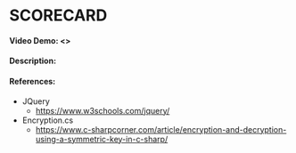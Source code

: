 ﻿# SCORECARD
#### Video Demo: <>
#### Description:

#### References:
* JQuery
   * https://www.w3schools.com/jquery/
* Encryption.cs
   * https://www.c-sharpcorner.com/article/encryption-and-decryption-using-a-symmetric-key-in-c-sharp/